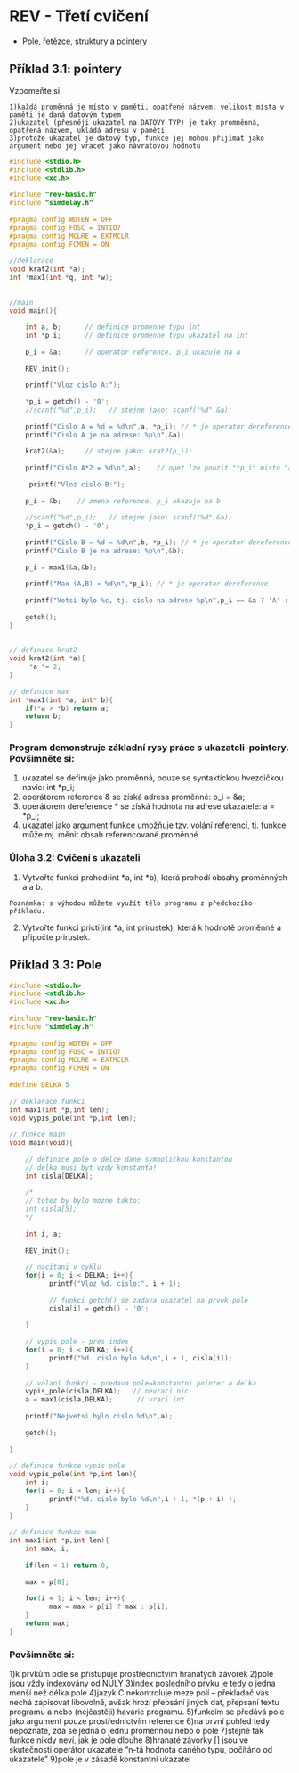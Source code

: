 # REV - Třetí cvičení
- Pole, řetězce, struktury a pointery
## Příklad 3.1: pointery

Vzpomeňte si:

    1)každá proměnná je místo v paměti, opatřené názvem, velikost místa v paměti je daná datovým typem
    2)ukazatel (přesněji ukazatel na DATOVY TYP) je taky promněnná, opatřená názvem, ukládá adresu v paměti
    3)protože ukazatel je datový typ, funkce jej mohou přijímat jako argument nebo jej vracet jako návratovou hodnotu
    
```c
#include <stdio.h>
#include <stdlib.h>
#include <xc.h>
 
#include "rev-basic.h"
#include "simdelay.h"
 
#pragma config WDTEN = OFF
#pragma config FOSC = INTIO7
#pragma config MCLRE = EXTMCLR
#pragma config FCMEN = ON
 
//deklarace
void krat2(int *a);
int *max1(int *q, int *w);
 
 
//main
void main(){
 
    int a, b;      // definice promenne typu int
    int *p_i;      // definice promenne typu ukazatel na int
 
    p_i = &a;      // operator reference, p_i ukazuje na a
 
    REV_init();
 
    printf("Vloz cislo A:");
 
    *p_i = getch() - '0';
    //scanf("%d",p_i);   // stejne jako: scanf("%d",&a);
 
    printf("Cislo A = %d = %d\n",a, *p_i); // * je operator dereference
    printf("Cislo A je na adrese: %p\n",&a);
 
    krat2(&a);     // stejne jako: krat2(p_i);
 
    printf("Cislo A*2 = %d\n",a);    // opet lze pouzit "*p_i" misto "a"
 
     printf("Vloz cislo B:");
 
    p_i = &b;    // zmena reference, p_i ukazuje na b
 
    //scanf("%d",p_i);   // stejne jako: scanf("%d",&a);
    *p_i = getch() - '0';
 
    printf("Cislo B = %d = %d\n",b, *p_i); // * je operator dereference
    printf("Cislo B je na adrese: %p\n",&b);
 
    p_i = max1(&a,&b);
 
    printf("Max (A,B) = %d\n",*p_i); // * je operator dereference
 
    printf("Vetsi bylo %c, tj. cislo na adrese %p\n",p_i == &a ? 'A' : 'B', p_i);
 
    getch();
}
 
 
// definice krat2
void krat2(int *a){
     *a *= 2;    
}
 
// definice max
int *max1(int *a, int* b){
    if(*a > *b) return a;
    return b;
}
```
 ### Program demonstruje základní rysy práce s ukazateli-pointery. Povšimněte si:

   1) ukazatel se definuje jako proměnná, pouze se syntaktickou hvezdičkou navíc: int *p_i;
   2) operátorem reference & se získá adresa proměnné: p_i = &a;
   3) operátorem dereference * se získá hodnota na adrese ukazatele: a = *p_i;
   4) ukazatel jako argument funkce umožňuje tzv. volání referencí, tj. funkce může mj. měnit obsah referencované proměnné

### Úloha 3.2: Cvičení s ukazateli

1) Vytvořte funkci prohod(int *a, int *b), která prohodí obsahy proměnných a a b.
```
Poznámka: s výhodou můžete využít tělo programu z předchozího příkladu.
```
2) Vytvořte funkci pricti(int *a, int prirustek), která k hodnotě proměnné a připočte prirustek.

## Příklad 3.3: Pole

```c
#include <stdio.h>
#include <stdlib.h>
#include <xc.h>
 
#include "rev-basic.h"
#include "simdelay.h"
 
#pragma config WDTEN = OFF
#pragma config FOSC = INTIO7
#pragma config MCLRE = EXTMCLR
#pragma config FCMEN = ON
 
#define DELKA 5
 
// deklarace funkci
int max1(int *p,int len);
void vypis_pole(int *p,int len);
 
// funkce main
void main(void){
 
    // definice pole o delce dane symbolickou konstantou
    // delka musi byt vzdy konstanta!
    int cisla[DELKA];   
 
    /*
    // totez by bylo mozne takto:
    int cisla[5];
    */
 
    int i, a;
 
    REV_init();
 
    // nacitani v cyklu
    for(i = 0; i < DELKA; i++){
          printf("Vloz %d. cislo:", i + 1);
 
          // funkci getch() se zadava ukazatel na prvek pole
          cisla[i] = getch() - '0';
 
    }
 
    // vypis pole - pres index
    for(i = 0; i < DELKA; i++){
          printf("%d. cislo bylo %d\n",i + 1, cisla[i]);
    }
 
    // volani funkci - predava pole=konstantni pointer a delka
    vypis_pole(cisla,DELKA);   // nevraci nic
    a = max1(cisla,DELKA);      // vraci int
 
    printf("Nejvetsi bylo cislo %d\n",a);
 
    getch();
 
}
 
// definice funkce vypis pole
void vypis_pole(int *p,int len){
    int i;
    for(i = 0; i < len; i++){
          printf("%d. cislo bylo %d\n",i + 1, *(p + i) );
    }
}
 
// definice funkce max
int max1(int *p,int len){
    int max, i;
 
    if(len < 1) return 0;
 
    max = p[0];
 
    for(i = 1; i < len; i++){
          max = max > p[i] ? max : p[i];
    }
    return max;
}

```

 ### Povšimněte si:
1)k prvkům pole se přistupuje prostřednictvím hranatých závorek
2)pole jsou vždy indexovány od NULY
3)index posledního prvku je tedy o jedna menší než délka pole
4)jazyk C nekontroluje meze polí – překladač vás nechá zapisovat libovolně, avšak hrozí přepsání jiných dat, přepsaní textu programu a nebo (nejčastěji) havárie programu.
5)funkcím se předává pole jako argument pouze prostřednictvím reference
6)na první pohled tedy nepoznáte, zda se jedná o jednu proměnnou nebo o pole
7)stejně tak funkce nikdy neví, jak je pole dlouhé
8)hranaté závorky [] jsou ve skutečnosti operátor ukazatele “n-tá hodnota daného typu, počítáno od ukazatele”
9)pole je v zásadě konstantní ukazatel
